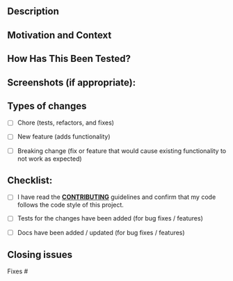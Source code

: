 <!-- Thanks for submitting a pull request! -->
<!-- Please provide enough information so that others can review your pull request -->
<!-- For more information, see the `CONTRIBUTING` guide. -->

<!--- Describe your changes in detail -->
## Description




<!--- Why is this change required? What problem does it solve? -->
<!--- Describe the current and new situation/behavior --->
## Motivation and Context




<!--- Please describe in detail how you tested your changes. -->
<!--- Include details of your testing environment -->
## How Has This Been Tested?




## Screenshots (if appropriate):




<!--- What types of changes does your code introduce? Put an `x` in all the boxes that apply: -->
## Types of changes
- [ ] Chore (tests, refactors, and fixes)
- [ ] New feature (adds functionality)
- [ ] Breaking change (fix or feature that would cause existing functionality to not work as expected)




<!--- Go over all the following points, and put an `x` in all the boxes that apply. -->
## Checklist:
- [ ] I have read the **[CONTRIBUTING](./CONTRIBUTING.md)** guidelines and confirm that my code follows the code style of this project.
- [ ] Tests for the changes have been added (for bug fixes / features)
- [ ] Docs have been added / updated (for bug fixes / features)




<!-- Put `closes #XXXX` in your comment to auto-close the issue that your PR fixes (if such). -->
## Closing issues
Fixes #
